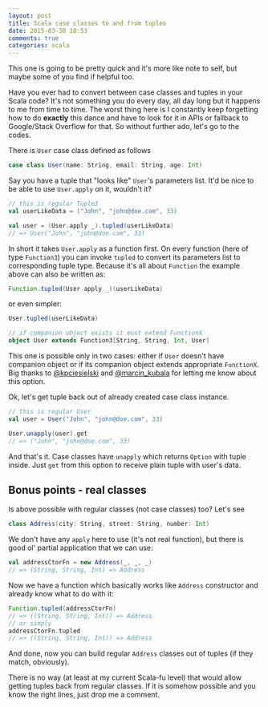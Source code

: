 ```yaml
---
layout: post
title: Scala case classes to and from tuples
date: 2015-03-30 18:53
comments: true
categories: scala
---
```


This one is going to be pretty quick and it's more like note to self, but maybe some of you find if helpful too. 

Have you ever had to convert between case classes and tuples in your Scala code? It's not something you do every day, all day long but it happens to me from time to time. The worst thing here is I constantly keep forgetting how to do __exactly__ this dance and have to look for it in APIs or fallback to Google/Stack Overflow for that. So without further ado, let's go to the codes.

There is `User` case class defined as follows

``` scala
case class User(name: String, email: String, age: Int)
```

Say you have a tuple that "looks like" `User`'s parameters list. It'd be nice to be able to use `User.apply` on it, wouldn't it?

``` scala
// this is regular Tuple3
val userLikeData = ("John", "john@doe.com", 33)

val user = (User.apply _).tupled(userLikeData)
// => User("John", "john@doe.com", 33)
```

In short it takes `User.apply` as a function first. On every function (here of type `Function3`) you can invoke `tupled` to convert its parameters list to corresponding tuple type. Because it's all about `Function` the example above can also be written as:

``` scala
Function.tupled(User.apply _)(userLikeData)
```

or even simpler:

``` scala
User.tupled(userLikeData)

// if companion object exists it must extend FunctionX
object User extends Function3[String, String, Int, User]
```

This one is possible only in two cases: either if `User` doesn't have companion object or if its companion object extends appropriate `FunctionX`. Big thanks to [@kpciesielski](http://twitter.com/kpciesielski) and [@marcin_kubala](https://twitter.com/marcin_kubala) for letting me know about this option.


Ok, let's get tuple back out of already created case class instance.

``` scala
// this is regular User
val user = User("John", "john@doe.com", 33)

User.unapply(user).get
// => ("John", "john@doe.com", 33)
```

And that's it. Case classes have `unapply` which returns `Option` with tuple inside. Just `get` from this option to receive plain tuple with user's data.

## Bonus points - real classes

Is above possible with regular classes (not case classes) too? Let's see

``` scala
class Address(city: String, street: String, number: Int)
```

We don't have any `apply` here to use (it's not real function), but there is good ol' partial application that we can use:

``` scala
val addressCtorFn = new Address(_, _, _)
// => (String, String, Int) => Address
```

Now we have a function which basically works like `Address` constructor and already know what to do with it:

``` scala
Function.tupled(addressCtorFn)
// => ((String, String, Int)) => Address
// or simply
addressCtorFn.tupled
// => ((String, String, Int)) => Address
```

And done, now you can build regular `Address` classes out of tuples (if they match, obviously).

There is no way (at least at my current Scala-fu level) that would allow getting tuples back from regular classes. If it is somehow possible and you know the right lines, just drop me a comment.




